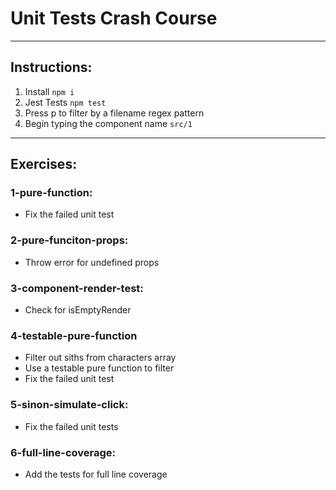 # Unit Tests Crash Course

--- 

## Instructions:
1. Install
`npm i`
2. Jest Tests
`npm test`
3. Press p to filter by a filename regex pattern
4. Begin typing the component name `src/1`

--- 

## Exercises:

### 1-pure-function:
- Fix the failed unit test 

### 2-pure-funciton-props:
- Throw error for undefined props

### 3-component-render-test:
- Check for isEmptyRender

### 4-testable-pure-function
- Filter out siths from characters array
- Use a testable pure function to filter
- Fix the failed unit test 

### 5-sinon-simulate-click:
- Fix the failed unit tests

### 6-full-line-coverage:
- Add the tests for full line coverage
